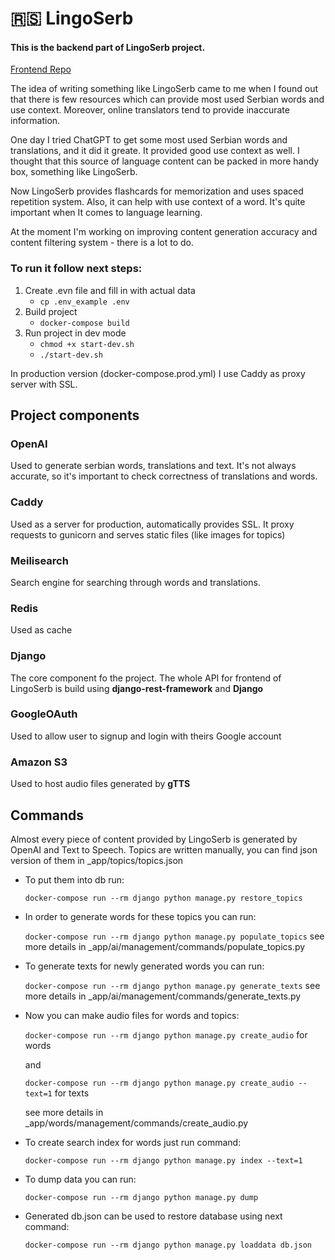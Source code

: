 # 🇷🇸 LingoSerb
#### This is the backend part of LingoSerb project.

[Frontend Repo](https://github.com/alagakin/lingoserb-frontend)

The idea of writing something like LingoSerb came to me when I found out that there is few resources which can provide most used Serbian words and use context. Moreover, online translators tend to provide inaccurate information.

One day I tried ChatGPT to get some most used Serbian words and translations, and it did it greate. It provided good use context as well. I thought that this source of language content can be packed in more handy box, something like LingoSerb.

Now LingoSerb provides flashcards for memorization and uses spaced repetition system. Also, it can help with use context of a word. It's quite important when It comes to language learning.

At the moment I'm working on improving content generation accuracy and content filtering system - there is a lot to do.

### To run it follow next steps:

1. Create .evn file and fill in with actual data
    - ```cp .env_example .env```
2. Build project
    - ```docker-compose build```
3. Run project in dev mode
    - ```chmod +x start-dev.sh```
    - ```./start-dev.sh```

In production version (docker-compose.prod.yml) I use Caddy as proxy server with SSL.


## Project components
### OpenAI
Used to generate serbian words, translations and text. It's not always accurate, so it's important to check correctness of translations and words.
### Caddy
Used as a server for production, automatically provides SSL. It proxy requests to gunicorn and serves static files (like images for topics)
### Meilisearch
Search engine for searching through words and translations.
### Redis
Used as cache
### Django
The core component fo the project. The whole API for frontend of LingoSerb is build using **django-rest-framework** and **Django**
### GoogleOAuth
Used to allow user to signup and login with theirs Google account
### Amazon S3
Used to host audio files generated by **gTTS**

## Commands
Almost every piece of content provided by LingoSerb is generated by OpenAI and Text to Speech.
Topics are written manually, you can find json version of them in _app/topics/topics.json
- To put them into db run:

    ```docker-compose run --rm django python manage.py restore_topics```

- In order to generate words for these topics you can run:

    ```docker-compose run --rm django python manage.py populate_topics```
    see more details in _app/ai/management/commands/populate_topics.py

- To generate texts for newly generated words you can run:

    ```docker-compose run --rm django python manage.py generate_texts```
    see more details in _app/ai/management/commands/generate_texts.py

- Now you can make audio files for words and topics:

    ```docker-compose run --rm django python manage.py create_audio``` for words

    and

    ```docker-compose run --rm django python manage.py create_audio --text=1``` for texts

    see more details in _app/words/management/commands/create_audio.py

- To create search index for words just run command:

    ```docker-compose run --rm django python manage.py index --text=1```

- To dump data you can run:

    ```docker-compose run --rm django python manage.py dump```

- Generated db.json can be used to restore database using next command:

    ```docker-compose run --rm django python manage.py loaddata db.json```
